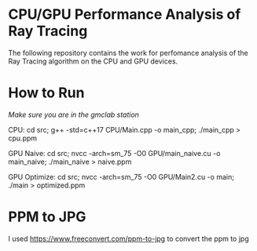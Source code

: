 # CPU/GPU Performance Analysis of Ray Tracing
The following repository contains the work for perfomance analysis of the Ray Tracing algorithm on the CPU and GPU devices.


# How to Run
*Make sure you are in the gmclab station*

CPU: cd src; g++ -std=c++17 CPU/Main.cpp -o main_cpp; ./main_cpp > cpu.ppm

GPU Naive: cd src; nvcc -arch=sm_75 -O0 GPU/main_naive.cu -o main_naive; ./main_naive > naive.ppm

GPU Optimize: cd src; nvcc -arch=sm_75 -O0 GPU/Main2.cu -o main; ./main > optimized.ppm

# PPM to JPG
I used https://www.freeconvert.com/ppm-to-jpg to convert the ppm to jpg
